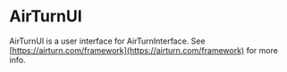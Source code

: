 # AirTurnUI

AirTurnUI is a user interface for AirTurnInterface. See [https://airturn.com/framework](https://airturn.com/framework) for more info.
